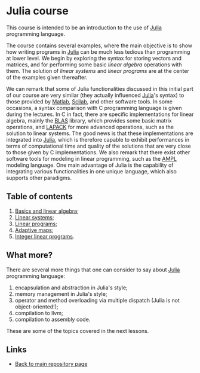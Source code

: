 
# Julia course

This course is intended to be an introduction to the use of [Julia](https://julialang.org/)
programming language. 

The course contains several examples, where the main objective is to show how 
writing programs in [Julia](https://julialang.org/) can be much less tedious 
than programming at lower level. We begin by exploring the syntax for storing
vectors and matrices, and for performing some basic *linear algebra* operations 
with them. The solution of *linear systems* and *linear programs* are at the 
center of the examples given thereafter. 

We can remark that some of Julia functionalities discussed in this initial 
part of our course are very similar (they actually influenced 
[Julia](https://julialang.org/)'s syntax) to those provided by 
[Matlab](https://www.mathworks.com/products/matlab.html),
[Scilab](https://www.scilab.org/), and other software tools. In some occasions,
a syntax comparison with C programming language is given during the lectures. 
In C in fact, there are specific implementations for linear algebra, mainly the 
[BLAS](http://www.netlib.org/blas/) library, which provides some basic matrix
operations, and [LAPACK](http://www.netlib.org/lapack/) for more advanced operations,
such as the solution to linear systems. The good news is that these implementations 
are integrated into [Julia](https://julialang.org/), which is therefore capable 
to exhibit performances in terms of computational time and quality of the solutions
that are very close to those given by C implementations. We also remark that there
exist other software tools for modeling in linear programming, such as the 
[AMPL](https://ampl.com/) modeling language. One main advantage of Julia is
the capability of integrating various functionalities in one unique language,
which also supports other paradigms. 

## Table of contents

1. [Basics and linear algebra](./julia1-basics.md);
2. [Linear systems](./julia2-linear-systems.md);
3. [Linear programs](./julia3-linear-programs.md);
4. [Adaptive maps](./julia4-adaptive-maps.md);
5. [Integer linear programs](./julia5-integer-programs.md).

## What more?

There are several more things that one can consider to say about 
[Julia](https://julialang.org/) programming language:

1. encapsulation and abstraction in Julia's style;
2. memory management in Julia's style;
3. operator and method overloading via multiple dispatch (Julia is not object-oriented!);
4. compilation to llvm;
5. compilation to assembly code.

These are some of the topics covered in the next lessons.

## Links

* [Back to main repository page](../README.md)

